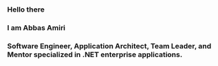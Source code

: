 ### Hello there

### I am Abbas Amiri

### Software Engineer, Application Architect, Team Leader, and Mentor specialized in .NET enterprise applications.
